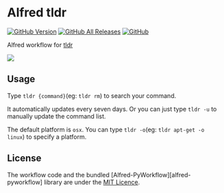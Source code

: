 # Alfred tldr

[![GitHub Version][version-shield]][releases]
[![GitHub All Releases][downloads-shield]][releases]
[![GitHub][licence-shield]][mit-licence]

Alfred workflow for [tldr][tldr]

![][demo]

## Usage

Type `tldr {command}`(eg: `tldr rm`) to search your command.

It automatically updates every seven days. Or you can just type `tldr -u` to manually update the command list.

The default platform is `osx`. You can type `tldr -o`(eg: `tldr apt-get -o linux`) to specify a platform.

## License

The workflow code and the bundled [Alfred-PyWorkflow][alfred-pyworkflow] library are
under the [MIT Licence][mit-licence].

[demo]: screenshot.gif
[downloads-shield]: https://img.shields.io/github/downloads/harrtho/alfred-tldr/total.svg
[licence-shield]: https://img.shields.io/github/license/harrtho/alfred-tldr.svg
[mit-licence]: http://opensource.org/licenses/MIT
[releases]: https://github.com/harrtho/alfred-tldr/releases
[tldr]: https://github.com/tldr-pages/tldr
[version-shield]: https://img.shields.io/github/release/harrtho/alfred-tldr.svg

